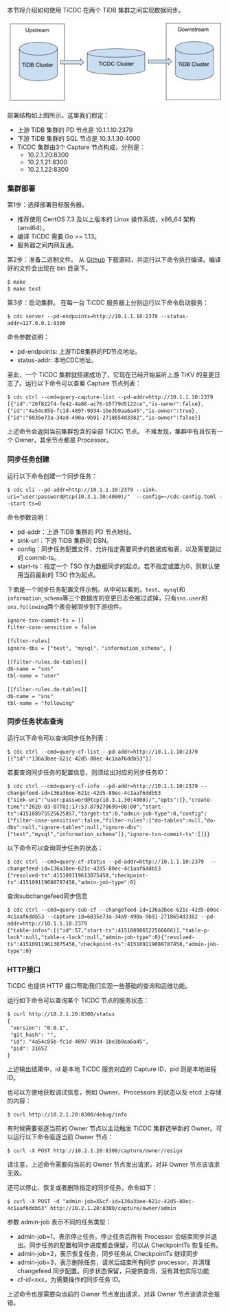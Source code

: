本节将介绍如何使用 TiCDC 在两个 TiDB 集群之间实现数据同步。

<img src="https://github.com/forever-hong/tidb-in-action/blob/master/res/session2/chapter2/cdc-in-action/1.png" width="600" />


部署结构如上图所示。这里我们假定：
- 上游 TiDB 集群的 PD 节点是 10.1.1.10:2379
- 下游 TiDB 集群的 SQL 节点是 10.3.1.30:4000
- TiCDC 集群由3个 Capture 节点构成，分别是：
  - 10.2.1.20:8300
  - 10.2.1.21:8300
  - 10.2.1.22:8300

### 集群部署

第1步：选择部署目标服务器。
- 推荐使用 CentOS 7.3 及以上版本的 Linux 操作系统，x86_64 架构 (amd64）。
- 编译 TiCDC 需要 Go >= 1.13。
- 服务器之间内网互通。

第2步：准备二进制文件。
从 [Github](https://github.com/pingcap/ticdc) 下载源码，并运行以下命令执行编译。编译好的文件会出现在 bin 目录下。
```
$ make
$ make test
```

第3步：启动集群。
在每一台 TiCDC 服务器上分别运行以下命令启动服务：
```
$ cdc server --pd-endpoints=http://10.1.1.10:2379 --status-addr=127.0.0.1:8300
```
命令参数说明：
- pd-endpoints: 上游TiDB集群的PD节点地址。
- status-addr: 本地CDC地址。

至此，一个 TiCDC 集群就搭建成功了，它现在已经开始监听上游 TiKV 的变更日志了。运行以下命令可以查看 Capture 节点列表：
```
$ cdc ctrl --cmd=query-capture-list --pd-addr=http://10.1.1.10:2379
[{"id":"26f822f4-fe42-4a86-ac76-b5f79d5122ce","is-owner":false},{"id":"4a54c85b-fc1d-4897-9934-1be3b9aa6a45","is-owner":true},{"id":"6035e73a-34a9-490a-9b91-2718654d3382","is-owner":false}]
```
上述命令会返回当前集群包含的全部 TiCDC 节点。 不难发现，集群中有且仅有一个 Owner，其余节点都是 Processor。

### 同步任务创建
运行以下命令创建一个同步任务：
```
$ cdc cli --pd-addr=http://10.1.1.10:2379 --sink-uri="user:password@tcp(10.3.1.30:4000)/"  --config=~/cdc-config.toml --start-ts=0
```

命令参数说明：
- pd-addr：上游 TiDB 集群的 PD 节点地址。
- sink-url：下游 TiDB 集群的 DSN。
- config：同步任务配置文件，允许指定需要同步的数据库和表，以及需要跳过的 commit-ts。
- start-ts：指定一个 TSO 作为数据同步的起点。若不指定或置为0，则默认使用当前最新的 TSO 作为起点。

下面是一个同步任务配置文件示例。从中可以看到，`test`、`mysql`和`information_schema`等三个数据库的变更日志会被过滤掉，只有`sns.user`和`sns.following`两个表会被同步到下游组件。
```
ignore-txn-commit-ts = []
filter-case-sensitive = false

[filter-rules]
ignore-dbs = ["test", "mysql"，"information_schema", ]

[[filter-rules.do-tables]]
db-name = "sns"
tbl-name = "user"

[[filter-rules.do-tables]]
db-name = "sns"
tbl-name = "following"
```

### 同步任务状态查询
运行以下命令可以查询同步任务列表：
```
$ cdc ctrl --cmd=query-cf-list --pd-addr=http://10.1.1.10:2379
[{"id":"136a3bee-621c-42d5-80ec-4c1aaf6ddb53"}]
```

若要查询同步任务的配置信息，则须给出对应的同步任务ID：
```
$ cdc ctrl --cmd=query-cf-info --pd-addr=http://10.1.1.10:2379 --changefeed-id=136a3bee-621c-42d5-80ec-4c1aaf6ddb53
{"sink-uri":"user:password@tcp(10.3.1.30:4000)/","opts":{},"create-time":"2020-03-07T01:17:53.879270699+08:00","start-ts":415108975525625857,"target-ts":0,"admin-job-type":0,"config":{"filter-case-sensitive":false,"filter-rules":{"do-tables":null,"do-dbs":null,"ignore-tables":null,"ignore-dbs":["test","mysql","information_schema"]},"ignore-txn-commit-ts":[]}}
```

以下命令可以查询同步任务的状态：
```
$ cdc ctrl --cmd=query-cf-status --pd-addr=http://10.1.1.10:2379  --changefeed-id=136a3bee-621c-42d5-80ec-4c1aaf6ddb53
{"resolved-ts":415109119613075458,"checkpoint-ts":415109119088787458,"admin-job-type":0}
```

查询subchangefeed同步信息
```
$ cdc ctrl --cmd=query-sub-cf --changefeed-id=136a3bee-621c-42d5-80ec-4c1aaf6ddb53 --capture-id=6035e73a-34a9-490a-9b91-2718654d3382 --pd-addr=http://10.1.1.10:2379
{"table-infos":[{"id":57,"start-ts":415108986522566666}],"table-p-lock":null,"table-c-lock":null,"admin-job-type":0}{"resolved-ts":415109119613075458,"checkpoint-ts":415109119088787458,"admin-job-type":0}
```

### HTTP接口
TiCDC 也提供 HTTP 接口帮助我们实现一些基础的查询和运维功能。

运行如下命令可以查询某个 TiCDC 节点的服务状态：
```
$ curl http://10.2.1.20:8300/status
{
 "version": "0.0.1",
 "git_hash": "",
 "id": "4a54c85b-fc1d-4897-9934-1be3b9aa6a45",
 "pid": 31652
}
```

上述输出结果中，id 是本地 TiCDC 服务对应的 Capture ID，pid 则是本地进程 ID。

也可以方便地获取调试信息，例如 Owner、Processors 的状态以及 etcd 上存储的内容：
```
$ curl http://10.2.1.20:8300/debug/info
```

有时候需要驱逐当前的 Owner 节点以主动触发 TiCDC 集群选举新的 Owner。可以运行以下命令驱逐当前 Owner 节点：
```	
$ curl -X POST http://10.2.1.20:8300/capture/owner/resign
```
请注意，上述命令需要向当前的 Owner 节点发出请求，对非 Owner 节点该请求无效。

还可以停止、恢复或者删除指定的同步任务，命令如下：
```	
$ curl -X POST -d "admin-job=X&cf-id=136a3bee-621c-42d5-80ec-4c1aaf6ddb53" http://10.2.1.20:8300/capture/owner/admin
```
参数 admin-job 表示不同的任务类型：
- admin-job=1，表示停止任务。停止任务后所有 Processor 会结束同步并退出。同步任务的配置和同步进度都会保留，可以从 CheckpointTs 恢复任务。
- admin-job=2，表示恢复任务，同步任务从 CheckpointTs 继续同步
- admin-job=3，表示删除任务，请求后结束所有同步 processor，并清理 changefeed 同步配置。同步状态保留，只提供查询，没有其他实际功能
- cf-id=xxx，为需要操作的同步任务 ID。 

上述命令也是需要向当前的 Owner 节点发出请求，对非 Owner 节点该请求会报错。
